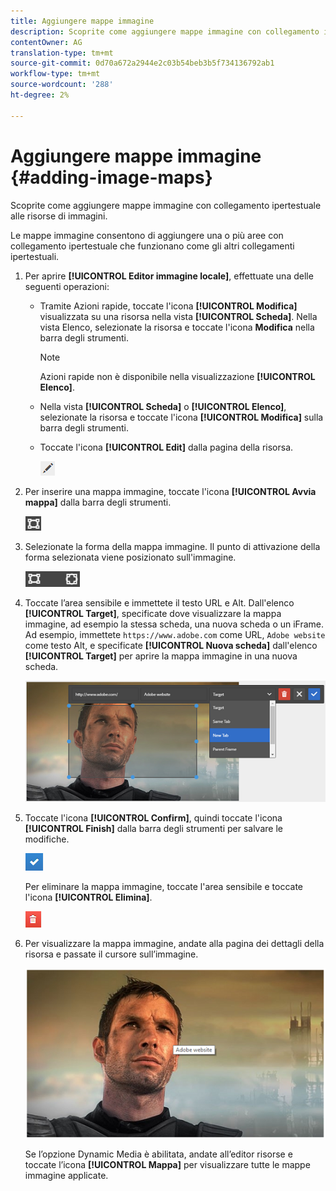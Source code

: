 ```yaml
---
title: Aggiungere mappe immagine
description: Scoprite come aggiungere mappe immagine con collegamento ipertestuale alle risorse di immagini.
contentOwner: AG
translation-type: tm+mt
source-git-commit: 0d70a672a2944e2c03b54beb3b5f734136792ab1
workflow-type: tm+mt
source-wordcount: '288'
ht-degree: 2%

---
```



# Aggiungere mappe immagine {#adding-image-maps}

Scoprite come aggiungere mappe immagine con collegamento ipertestuale alle risorse di immagini.

Le mappe immagine consentono di aggiungere una o più aree con collegamento ipertestuale che funzionano come gli altri collegamenti ipertestuali.

1. Per aprire **[!UICONTROL Editor immagine locale]**, effettuate una delle seguenti operazioni:

   * Tramite Azioni rapide, toccate l&#39;icona **[!UICONTROL Modifica]** visualizzata su una risorsa nella vista **[!UICONTROL Scheda]**. Nella vista Elenco, selezionate la risorsa e toccate l&#39;icona **Modifica** nella barra degli strumenti.

      >[!NOTE]
      >
      >Azioni rapide non è disponibile nella visualizzazione **[!UICONTROL Elenco]**.

   * Nella vista **[!UICONTROL Scheda]** o **[!UICONTROL Elenco]**, selezionate la risorsa e toccate l&#39;icona **[!UICONTROL Modifica]** sulla barra degli strumenti.
   * Toccate l&#39;icona **[!UICONTROL Edit]** dalla pagina della risorsa.

      ![chlimage_1-420](assets/chlimage_1-420.png)

1. Per inserire una mappa immagine, toccate l&#39;icona **[!UICONTROL Avvia mappa]** dalla barra degli strumenti.

   ![chlimage_1-421](assets/chlimage_1-421.png)

1. Selezionate la forma della mappa immagine. Il punto di attivazione della forma selezionata viene posizionato sull&#39;immagine.

   ![chlimage_1-422](assets/chlimage_1-422.png)

1. Toccate l’area sensibile e immettete il testo URL e Alt. Dall&#39;elenco **[!UICONTROL Target]**, specificate dove visualizzare la mappa immagine, ad esempio la stessa scheda, una nuova scheda o un iFrame. Ad esempio, immettete `https://www.adobe.com` come URL, `Adobe website` come testo Alt, e specificate **[!UICONTROL Nuova scheda]** dall&#39;elenco **[!UICONTROL Target]** per aprire la mappa immagine in una nuova scheda.

   ![chlimage_1-423](assets/chlimage_1-423.png)

1. Toccate l&#39;icona **[!UICONTROL Confirm]**, quindi toccate l&#39;icona **[!UICONTROL Finish]** dalla barra degli strumenti per salvare le modifiche.

   ![chlimage_1-424](assets/chlimage_1-424.png)

   Per eliminare la mappa immagine, toccate l&#39;area sensibile e toccate l&#39;icona **[!UICONTROL Elimina]**.

   ![chlimage_1-425](assets/chlimage_1-425.png)

1. Per visualizzare la mappa immagine, andate alla pagina dei dettagli della risorsa e passate il cursore sull’immagine.

   ![chlimage_1-426](assets/chlimage_1-426.png)

   Se l’opzione Dynamic Media è abilitata, andate all’editor risorse e toccate l’icona **[!UICONTROL Mappa]** per visualizzare tutte le mappe immagine applicate.
